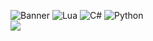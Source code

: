 ![Banner](https://imgur.com/sbxtf6Y.png)
![Lua](https://img.shields.io/badge/Lua-blue?style=for-the-badge&logo=lua) ![C#](https://img.shields.io/badge/C%23-purple?style=for-the-badge&logo=c-sharp) ![Python](https://img.shields.io/badge/Python-yellow?style=for-the-badge&logo=python)  
![](https://github-readme-stats.vercel.app/api/top-langs/?username=PikachuPenial&theme=dark&hide_border=false&include_all_commits=false&count_private=true&layout=compact)
